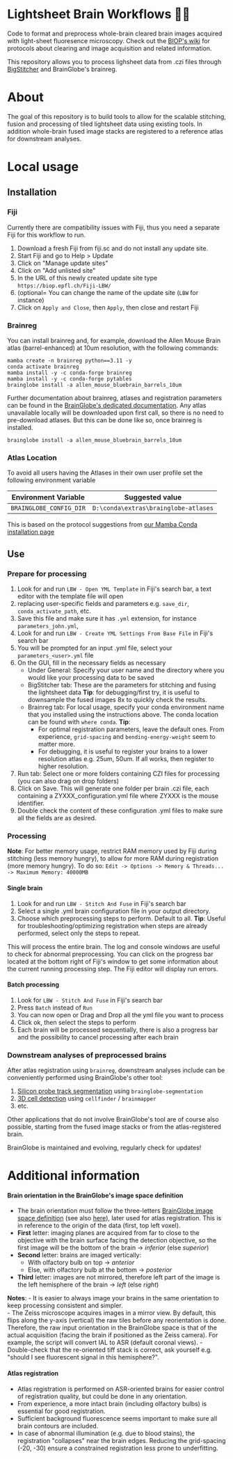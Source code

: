 # Lightsheet Brain Workflows 🔬🧠

Code to format and preprocess whole-brain cleared brain images acquired with light-sheet fluoresence microscopy. 
Check out the [BIOP's wiki](https://wiki-biop.epfl.ch/en/whole-brain) for protocols about clearing and image acquisition and related information.

This repository allows you to process lighsheet data from .czi files through [BigStitcher](https://imagej.net/plugins/bigstitcher/) and BrainGlobe's brainreg.

# About
The goal of this repository is to build tools to allow for the scalable stitching, fusion and processing of tiled lightsheet data using existing tools.
In addition whole-brain fused image stacks are registered to a reference atlas for downstream analyses.

# Local usage

## Installation

### Fiji 

Currently there are compatibility issues with Fiji, thus you need a separate Fiji for this workflow to run.

1. Download a fresh Fiji from fiji.sc and do not install any update site.
2. Start Fiji and go to Help > Update
3. Click on "Manage update sites"
4. Click on "Add unlisted site"
5. In the URL of this newly created update site type `https://biop.epfl.ch/Fiji-LBW/`
6. (optional= You can change the name of the update site (`LBW` for instance) 
4. Click on `Apply and Close`, then `Apply`, then close and restart Fiji

### Brainreg

You can install brainreg and, for example, download the Allen Mouse Brain atlas (barrel-enhanced) at 10um resolution, with the following commands:

```
mamba create -n brainreg python==3.11 -y
conda activate brainreg
mamba install -y -c conda-forge brainreg
mamba install -y -c conda-forge pytables
brainglobe install -a allen_mouse_bluebrain_barrels_10um
```

Further documentation about brainreg, atlases and registration parameters can be found in the [BrainGlobe's dedicated documentation](https://brainglobe.info/about.html).
Any atlas unavailable locally will be downloaded upon first call, so there is no need to pre-download atlases. 
But this can be done like so, once brainreg is installed.
```
brainglobe install -a allen_mouse_bluebrain_barrels_10um
```

### Atlas Location

To avoid all users having the Atlases in their own user profile set the following environment variable

| Environment Variable    | Suggested value                      |
|-------------------------|--------------------------------------|
| `BRAINGLOBE_CONFIG_DIR` | `D:\conda\extras\brainglobe-atlases` |

This is based on the protocol suggestions from [our Mamba Conda installation page ](https://wiki-biop.epfl.ch/en/ipa/mamba)

## Use 

### Prepare for processing
1. Look for and run `LBW - Open YML Template` in Fiji's search bar, a text editor with the template file will open 
2. replacing user-specific fields and parameters e.g. `save_dir`, `conda_activate_path`, etc.
3. Save this file and make sure it has `.yml` extension, for instance `parameters_john.yml`, 
4. Look for and run `LBW - Create YML Settings From Base File` in Fiji's search bar
3. You will be prompted for an input .yml file, select your `parameters_<user>.yml` file
4. On the GUI, fill in the necessary fields as necessary
	- Under General: Specify your user name and the directory where you would like your processing data to be saved
	- BigStitcher tab: These are the parameters for stitching and fusing the lightsheet data
	**Tip**: for debugging/first try, it is useful to downsample the fused images 8x to quickly check the results.
	- Brainreg tab: For local usage, specify your conda environment name that you installed using the instructions above. The conda location can be found with `where conda`.
	**Tip**: 
		- For optimal registration parameters, leave the default ones. From experience, `grid-spacing` and `bending-energy-weight` seem to matter more.
		- For debugging, it is useful to register your brains to a lower resolution atlas e.g. 25um, 50um. If all works, then register to higher resolution.
5. Run tab: Select one or more folders containing CZI files for processing (you can also drag on drop folders)
6. Click on Save. This will generate one folder per brain .czi file, each containing a ZYXXX_configuration.yml file where ZYXXX is the mouse identifier.
7. Double check the content of these configuration .yml files to make sure all the fields are as desired.


### Processing

**Note**: For better memory usage, restrict RAM memory used by Fiji during stitching (less memory hungry), to allow for more RAM during registration (more memory hungry). To do so:
`Edit -> Options -> Memory & Threads... -> Maximum Memory: 40000MB`

#### Single brain
1. Look for and run `LBW - Stitch And Fuse` in Fiji's search bar
2. Select a single .yml brain configuration file in your output directory. 
2. Choose which preprocessing steps to perform. Default to all.
	**Tip**: Useful for troubleshooting/optimizing registration when steps are already performed, select only the steps to repeat.

This will process the entire brain. The log and console windows are useful to check for abnormal preprocessing. 
You can click on the progress bar located at the bottom right of Fiji's window to get some information about the current running processing step.
The Fiji editor will display run errors.

#### Batch processing
1. Look for `LBW - Stitch And Fuse` in Fiji's search bar
2. Press `Batch` instead of `Run`
3. You can now open or Drag and Drop all the yml file you want to process
4. Click ok, then select the steps to perform
5. Each brain will be processed sequentially, there is also a progress bar and the possibility to cancel processing after each brain

### Downstream analyses of preprocessed brains

After atlas registration using `brainreg`, downstream analyses include can be conveniently performed using BrainGlobe's other tool:
1. [Silicon probe track segmentation](https://brainglobe.info/tutorials/segmenting-1d-tracks.html) using `brainglobe-segmentation`
2. [3D cell detection](https://brainglobe.info/tutorials/cellfinder-detection.html]) using `cellfinder` / `brainmapper`
3. etc.

Other applications that do not involve BrainGlobe's tool are of course also possible, starting from the fused image stacks or from the atlas-registered brain.

BrainGlobe is maintained and evolving, regularly check for updates!

# Additional information

#### Brain orientation in the BrainGlobe's image space definition
- The brain orientation must follow the three-letters [BrainGlobe image space definition](https://brainglobe.info/documentation/setting-up/image-definition.html) (see also [here](https://github.com/brainglobe/bg-space)), later used for atlas registration. This is in reference to the origin of the data (first, top left voxel).
- **First** letter: imaging planes are acquired from far to close to the objective with the brain surface facing the detection objective, so the first image will be the bottom of the brain &rarr; _inferior_ (else _superior_)
- **Second** letter: brains are imaged vertically:
  - With olfactory bulb on top &rarr; _anterior_ 
  - Else, with olfactory bulb at the bottom &rarr; _posterior_
- **Third** letter: images are not mirrored, therefore left part of the image is the left hemisphere of the brain &rarr; _left_ (else _right_)

**Notes**: 
	- It is easier to always image your brains in the same orientation to keep processing consistent and simpler.  
	- The Zeiss microscope acquires images in a mirror view. By default, this flips along the y-axis (vertical) the raw tiles before any reorientation is done. 
	Therefore, the raw input orientation in the BrainGlobe space is that of the actual acquisition (facing the brain if positioned as the Zeiss camera).
	For example, the script will convert IAL to ASR (default coronal views). 
	- Double-check that the re-oriented tiff stack is correct, ask yourself e.g. "should I see fluorescent signal in this hemisphere?".
	
	
#### Atlas registration
- Atlas registration is performed on ASR-oriented brains for easier control of registration quality, but could be done in any orientation.
- From experience, a more intact brain (including olfactory bulbs) is essential for good registration.
- Sufficient background fluorescence seems important to make sure all brain contours are included.
- In case of abnormal illumination (e.g. due to blood stains), the registration "collapses" near the brain edges. Reducing the grid-spacing (-20, -30) ensure a constrained registration less prone to underfitting.
	
